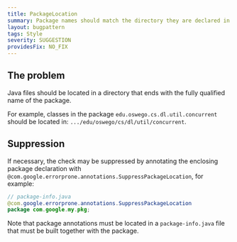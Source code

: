 ```yaml
---
title: PackageLocation
summary: Package names should match the directory they are declared in
layout: bugpattern
tags: Style
severity: SUGGESTION
providesFix: NO_FIX
---
```


<!--
*** AUTO-GENERATED, DO NOT MODIFY ***
To make changes, edit the @BugPattern annotation or the explanation in docs/bugpattern.
-->

## The problem
Java files should be located in a directory that
ends with the fully qualified name of the package.

For example, classes in the package `edu.oswego.cs.dl.util.concurrent` should be
located in: `.../edu/oswego/cs/dl/util/concurrent`.


## Suppression

If necessary, the check may be suppressed by annotating the enclosing package
declaration with `@com.google.errorprone.annotations.SuppressPackageLocation`,
for example:

```java
// package-info.java
@com.google.errorprone.annotations.SuppressPackageLocation
package com.google.my.pkg;
```

Note that package annotations must be located in a `package-info.java` file
that must be built together with the package.


